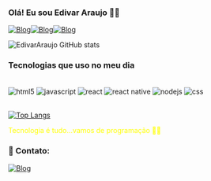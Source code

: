 ### Olá! Eu sou Edivar Araujo 👩‍💻 
[![Blog](https://img.shields.io/badge/LinkedIn-0077B5?style=for-the-badge&logo=linkedin&logoColor=white)](https://www.linkedin.com/in/edivar-ara%C3%BAjo-56131a1b9/)[![Blog](https://img.shields.io/badge/Instagram-E4405F?style=for-the-badge&logo=instagram&logoColor=white)](https://www.instagram.com/edivar_araujo07/?hl=pt-br)[![Blog](https://img.shields.io/badge/Twitter-1DA1F2?style=for-the-badge&logo=twitter&logoColor=white)]( https://twitter.com/edivarmancheste?t=M8SrCp6E_E8aejgidU46Aw&s=08)

![EdivarAraujo GitHub stats](https://github-readme-stats.vercel.app/api?username=EdivarAraujo&show_icons=true&theme=onedark)

### Tecnologias que uso no meu dia

<div style="display:inline_block"><br/>
 <img align="center" alt="html5" src="https://img.shields.io/badge/HTML5-E34F26?style=for-the-badge&logo=html5&logoColor=white"/>
 <img align="center" alt="javascript" src="https://img.shields.io/badge/JavaScript-323330?style=for-the-badge&logo=javascript&logoColor=F7DF1E"/>
 <img align="center" alt="react" src="https://img.shields.io/badge/React-20232A?style=for-the-badge&logo=react&logoColor=61DAFB"/>
 <img align="center" alt="react native" src="https://img.shields.io/badge/React_Native-20232A?style=for-the-badge&logo=react&logoColor=61DAFB"/>
  <img align="center" alt="nodejs" src="https://img.shields.io/badge/Node.js-43853D?style=for-the-badge&logo=node.js&logoColor=white"/>
  <img align="center" alt="css" src="https://img.shields.io/badge/CSS-239120?&style=for-the-badge&logo=css3&logoColor=white"/>
  
</div><br/>

[![Top Langs](https://github-readme-stats.vercel.app/api/top-langs/?username=EdivarAraujo)](https://github.com/EdivarAraujo/)

<font color="#ff0">Tecnologia é tudo...vamos de programação 👨‍💻</font>

### 📱 Contato:
[![Blog](https://img.shields.io/badge/Gmail-D14836?style=for-the-badge&logo=gmail&logoColor=white)](https://edivar23araujo@gmail.com)

